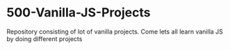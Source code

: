 # 500-Vanilla-JS-Projects
Repository consisting of lot of vanilla projects. Come lets all learn vanilla JS by doing different projects
